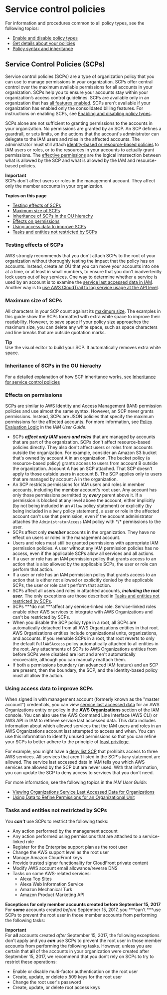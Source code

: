 # Service control policies<a name="orgs_manage_policies_scps"></a>

For information and procedures common to all policy types, see the following topics:
+ [Enable and disable policy types](orgs_manage_policies_enable-disable.md)
+ [Get details about your policies](orgs_manage_policies_info-operations.md)
+ [Policy syntax and inheritance](orgs_manage_policies_inheritance_auth.md)

## Service Control Policies \(SCPs\)<a name="orgs_manage_policies_scp_overview"></a>

Service control policies \(SCPs\) are a type of organization policy that you can use to manage permissions in your organization\. SCPs offer central control over the maximum available permissions for all accounts in your organization\. SCPs help you to ensure your accounts stay within your organization’s access control guidelines\. SCPs are available only in an organization that has [all features enabled](orgs_manage_org_support-all-features.md)\. SCPs aren't available if your organization has enabled only the consolidated billing features\. For instructions on enabling SCPs, see [Enabling and disabling policy types](orgs_manage_policies_enable-disable.md)\.

SCPs alone are not sufficient to granting permissions to the accounts in your organization\. No permissions are granted by an SCP\. An SCP defines a guardrail, or sets limits, on the actions that the account's administrator can delegate to the IAM users and roles in the affected accounts\. The administrator must still attach [identity\-based or resource\-based policies](https://docs.aws.amazon.com/IAM/latest/UserGuide/access_policies_identity-vs-resource.html) to IAM users or roles, or to the resources in your accounts to actually grant permissions\. The [effective permissions](#scp-effects-on-permissions) are the logical intersection between what is allowed by the SCP and what is allowed by the IAM and resource\-based policies\.

**Important**  
SCPs don't affect users or roles in the management account\. They affect only the member accounts in your organization\.

****Topics on this page****
+ [Testing effects of SCPs](#scp-warning-testing-effect)
+ [Maximum size of SCPs](#scp-size-limit)
+ [Inheritance of SCPs in the OU hierachy](#scp-about-inheritance)
+ [Effects on permissions](#scp-effects-on-permissions)
+ [Using access data to improve SCPs](#data-from-iam)
+ [Tasks and entities not restricted by SCPs](#not-restricted-by-scp)

### Testing effects of SCPs<a name="scp-warning-testing-effect"></a>

AWS strongly recommends that you don't attach SCPs to the root of your organization without thoroughly testing the impact that the policy has on accounts\. Instead, create an OU that you can move your accounts into one at a time, or at least in small numbers, to ensure that you don't inadvertently lock users out of key services\. One way to determine whether a service is used by an account is to examine the [service last accessed data in IAM](https://docs.aws.amazon.com/IAM/latest/UserGuide/access_policies_access-advisor.html)\. Another way is to [use AWS CloudTrail to log service usage at the API level](https://docs.aws.amazon.com/awscloudtrail/latest/userguide/how-cloudtrail-works.html)\.

### Maximum size of SCPs<a name="scp-size-limit"></a>

All characters in your SCP count against its [maximum size](orgs_reference_limits.md#min-max-values)\. The examples in this guide show the SCPs formatted with extra white space to improve their readability\. However, to save space if your policy size approaches the maximum size, you can delete any white space, such as space characters and line breaks that are outside quotation marks\.

**Tip**  
Use the visual editor to build your SCP\. It automatically removes extra white space\.

### Inheritance of SCPs in the OU hierachy<a name="scp-about-inheritance"></a>

For a detailed explanation of how SCP inheritance works, see [Inheritance for service control policies](orgs_manage_policies_inheritance_auth.md)

### Effects on permissions<a name="scp-effects-on-permissions"></a>

SCPs are similar to AWS Identity and Access Management \(IAM\) permission policies and use almost the same syntax\. However, an SCP never grants permissions\. Instead, SCPs are JSON policies that specify the maximum permissions for the affected accounts\. For more information, see [Policy Evaluation Logic](https://docs.aws.amazon.com/IAM/latest/UserGuide/reference_policies_evaluation-logic.html) in the *IAM User Guide*\. 
+ SCPs ***affect only IAM users and roles*** that are managed by accounts that are part of the organization\. SCPs don't affect resource\-based policies directly\. They also don't affect users or roles from accounts outside the organization\. For example, consider an Amazon S3 bucket that's owned by account A in an organization\. The bucket policy \(a resource\-based policy\) grants access to users from account B outside the organization\. Account A has an SCP attached\. That SCP doesn't apply to those outside users in account B\. The SCP applies only to users that are managed by account A in the organization\. 
+ An SCP restricts permissions for IAM users and roles in member accounts, including the member account's root user\. Any account has only those permissions permitted by ***every*** parent above it\. If a permission is blocked at any level above the account, either implicitly \(by not being included in an `Allow` policy statement\) or explicitly \(by being included in a `Deny` policy statement\), a user or role in the affected account can't use that permission, even if the account administrator attaches the `AdministratorAccess` IAM policy with \*/\* permissions to the user\.
+ SCPs affect only ***member*** accounts in the organization\. They have no effect on users or roles in the management account\. 
+ Users and roles must still be granted permissions with appropriate IAM permission policies\. A user without any IAM permission policies has no access, even if the applicable SCPs allow all services and all actions\.
+ If a user or role has an IAM permission policy that grants access to an action that is also allowed by the applicable SCPs, the user or role can perform that action\.
+ If a user or role has an IAM permission policy that grants access to an action that is either not allowed or explicitly denied by the applicable SCPs, the user or role can't perform that action\.
+ SCPs affect all users and roles in attached accounts, ***including the root user***\. The only exceptions are those described in [Tasks and entities not restricted by SCPs](#not-restricted-by-scp)\.
+ SCPs ***do not ***affect any service\-linked role\. Service\-linked roles enable other AWS services to integrate with AWS Organizations and can't be restricted by SCPs\.
+ When you disable the SCP policy type in a root, all SCPs are automatically detached from all AWS Organizations entities in that root\. AWS Organizations entities include organizational units, organizations, and accounts\. If you reenable SCPs in a root, that root reverts to only the default `FullAWSAccess` policy automatically attached to all entities in the root\. Any attachments of SCPs to AWS Organizations entities from before SCPs were disabled are lost and aren't automatically recoverable, although you can manually reattach them\.
+ If both a permissions boundary \(an advanced IAM feature\) and an SCP are present, then the boundary, the SCP, and the identity\-based policy must all allow the action\.

### Using access data to improve SCPs<a name="data-from-iam"></a>

When signed in with management account \(formerly known as the "master account"\) credentials, you can view [service last accessed data](https://docs.aws.amazon.com/IAM/latest/UserGuide/access_policies_access-advisor.html) for an AWS Organizations entity or policy in the **AWS Organizations** section of the IAM console\. You can also use the AWS Command Line Interface \(AWS CLI\) or AWS API in IAM to retrieve service last accessed data\. This data includes information about which allowed services that the IAM users and roles in an AWS Organizations account last attempted to access and when\. You can use this information to identify unused permissions so that you can refine your SCPs to better adhere to the principle of [least privilege](https://docs.aws.amazon.com/IAM/latest/UserGuide/best-practices.html#grant-least-privilege)\.

For example, you might have a [deny list SCP](orgs_manage_policies_scps_strategies.md#orgs_policies_denylist) that prohibits access to three AWS services\. All services that aren't listed in the SCP's `Deny` statement are allowed\. The service last accessed data in IAM tells you which AWS services are allowed by the SCP but are never used\. With that information, you can update the SCP to deny access to services that you don't need\.

For more information, see the following topics in the *IAM User Guide*:
+ [Viewing Organizations Service Last Accessed Data for Organizations](https://docs.aws.amazon.com/IAM/latest/UserGuide/access_policies_access-advisor-view-data-orgs.html)
+ [ Using Data to Refine Permissions for an Organizational Unit](https://docs.aws.amazon.com/IAM/latest/UserGuide/access_policies_access-advisor-example-scenarios.html#access_policies_access-advisor-reduce-permissions-orgs) 

### Tasks and entities not restricted by SCPs<a name="not-restricted-by-scp"></a>

You ***can't*** use SCPs to restrict the following tasks:
+ Any action performed by the management account
+ Any action performed using permissions that are attached to a service\-linked role
+ Register for the Enterprise support plan as the root user
+ Change the AWS support level as the root user
+ Manage Amazon CloudFront keys
+ Provide trusted signer functionality for CloudFront private content
+ Modify AWS account email allowance/reverse DNS
+ Tasks on some AWS\-related services:
  + Alexa Top Sites
  + Alexa Web Information Service
  + Amazon Mechanical Turk
  + Amazon Product Marketing API

**Exceptions for only member accounts created before September 15, 2017**  
For **some** accounts created *before* September 15, 2017, you ***can't ***use SCPs to prevent the root user in those member accounts from performing the following tasks:

**Important**  
For **all** accounts created *after* September 15, 2017, the following exceptions don't apply and you ***can*** use SCPs to prevent the root user in those member accounts from performing the following tasks\. However, unless you are certain that **all** of the accounts in your organization were created after September 15, 2017, we recommend that you don’t rely on SCPs to try to restrict these operations:
+ Enable or disable multi\-factor authentication on the root user
+ Create, update, or delete x\.509 keys for the root user
+ Change the root user's password 
+ Create, update, or delete root access keys 